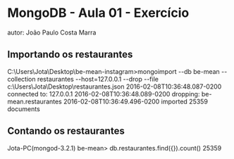 # MongoDB - Aula 01 - Exercício
autor: João Paulo Costa Marra


## Importando os restaurantes
C:\Users\Jota\Desktop\be-mean-instagram>mongoimport --db be-mean --collection restaurantes --host=127.0.0.1 --drop --file c:\Users\Jota\Desktop\restaurantes.json
2016-02-08T10:36:48.087-0200    connected to: 127.0.0.1
2016-02-08T10:36:48.089-0200    dropping: be-mean.restaurantes
2016-02-08T10:36:49.496-0200    imported 25359 documents


## Contando os restaurantes
Jota-PC(mongod-3.2.1) be-mean> db.restaurantes.find({}).count()
25359
